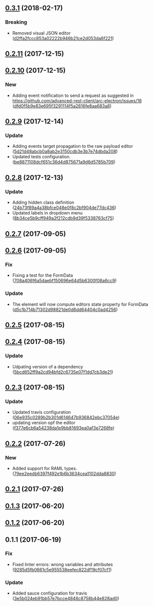 <a name="0.3.1"></a>
## [0.3.1](https://github.com/advanced-rest-client/payload-editor/compare/0.2.11...0.3.1) (2018-02-17)


### Breaking

* Removed visual JSON editor ([d2ffa2fccc853a02222b946b21ce2d053da6f221](https://github.com/advanced-rest-client/payload-editor/commit/d2ffa2fccc853a02222b946b21ce2d053da6f221))



<a name="0.2.11"></a>
## [0.2.11](https://github.com/advanced-rest-client/payload-editor/compare/0.2.10...0.2.11) (2017-12-15)




<a name="0.2.10"></a>
## [0.2.10](https://github.com/advanced-rest-client/payload-editor/compare/0.2.9...0.2.10) (2017-12-15)


### New

* Adding event notification to send a request as suggested in https://github.com/advanced-rest-client/arc-electron/issues/18 ([dfd0f5b9e83e695f3291114f5a2816fe8aa683a8](https://github.com/advanced-rest-client/payload-editor/commit/dfd0f5b9e83e695f3291114f5a2816fe8aa683a8))



<a name="0.2.9"></a>
## [0.2.9](https://github.com/advanced-rest-client/payload-editor/compare/0.2.8...0.2.9) (2017-12-14)


### Update

* Adding events target propagation to the raw payload editor ([5d21d48abcb0a8ab2e3150cdb3e3b7e74dbda208](https://github.com/advanced-rest-client/payload-editor/commit/5d21d48abcb0a8ab2e3150cdb3e3b7e74dbda208))
* Updated tests configuration. ([be8871108dcf651c36d4d875671a9d6d5785b709](https://github.com/advanced-rest-client/payload-editor/commit/be8871108dcf651c36d4d875671a9d6d5785b709))



<a name="0.2.8"></a>
## [0.2.8](https://github.com/advanced-rest-client/payload-editor/compare/0.2.6...0.2.8) (2017-12-13)


### Update

* Adding hidden class definition ([24b73f89a4a38bfce048e0f8c2bf904de77dc436](https://github.com/advanced-rest-client/payload-editor/commit/24b73f89a4a38bfce048e0f8c2bf904de77dc436))
* Updated labels in dropdown menu ([8b34ce5b9cff949a2f212cdb9d39f5338763cf75](https://github.com/advanced-rest-client/payload-editor/commit/8b34ce5b9cff949a2f212cdb9d39f5338763cf75))



<a name="0.2.7"></a>
## [0.2.7](https://github.com/advanced-rest-client/payload-editor/compare/0.2.6...0.2.7) (2017-09-05)




<a name="0.2.6"></a>
## [0.2.6](https://github.com/advanced-rest-client/payload-editor/compare/0.2.5...0.2.6) (2017-09-05)


### Fix

* Fixing a test for the FormData ([708a406f6a5daebf150696e64d5b6300f08a6cc9](https://github.com/advanced-rest-client/payload-editor/commit/708a406f6a5daebf150696e64d5b6300f08a6cc9))

### Update

* The element will now compute editors state property for FormData ([d5c1b714b71302d98821de0d6dd64404c0ad4256](https://github.com/advanced-rest-client/payload-editor/commit/d5c1b714b71302d98821de0d6dd64404c0ad4256))



<a name="0.2.5"></a>
## [0.2.5](https://github.com/advanced-rest-client/payload-editor/compare/0.2.4...0.2.5) (2017-08-15)




<a name="0.2.4"></a>
## [0.2.4](https://github.com/advanced-rest-client/payload-editor/compare/0.2.3...0.2.4) (2017-08-15)


### Update

* Udpating version of a dependency ([5bcd652ff9a2cd94bfd2c6735e07f1dd7cb3de21](https://github.com/advanced-rest-client/payload-editor/commit/5bcd652ff9a2cd94bfd2c6735e07f1dd7cb3de21))



<a name="0.2.3"></a>
## [0.2.3](https://github.com/advanced-rest-client/payload-editor/compare/0.2.2...0.2.3) (2017-08-15)


### Update

* Updated travis configuration ([06e935c0289b2b301d614647b936842ebc37054e](https://github.com/advanced-rest-client/payload-editor/commit/06e935c0289b2b301d614647b936842ebc37054e))
* updating version opf the editor ([f377e6cb6a54238da1e9bb81693ea0af3e7268fe](https://github.com/advanced-rest-client/payload-editor/commit/f377e6cb6a54238da1e9bb81693ea0af3e7268fe))



<a name="0.2.2"></a>
## [0.2.2](https://github.com/advanced-rest-client/payload-editor/compare/0.2.1...0.2.2) (2017-07-26)


### New

* Added support for RAML types. ([79ee2eedb6397f492e1b6b3634cea1102dda8830](https://github.com/advanced-rest-client/payload-editor/commit/79ee2eedb6397f492e1b6b3634cea1102dda8830))



<a name="0.2.1"></a>
## [0.2.1](https://github.com/advanced-rest-client/payload-editor/compare/0.1.3...0.2.1) (2017-07-26)




<a name="0.1.3"></a>
## [0.1.3](https://github.com/advanced-rest-client/payload-editor/compare/0.1.2...v0.1.3) (2017-06-20)




<a name="0.1.2"></a>
## [0.1.2](https://github.com/advanced-rest-client/payload-editor/compare/0.1.1...v0.1.2) (2017-06-20)




<a name="0.1.1"></a>
## 0.1.1 (2017-06-19)


### Fix

* Fixed linter errors: wrong variables and attributes ([9285d5fb0661c5e955538eefec822df19cf07cf1](https://github.com/advanced-rest-client/payload-editor/commit/9285d5fb0661c5e955538eefec822df19cf07cf1))

### Update

* Added sauce configuration for travis ([3e5b024eb91bb57e7bcce4848c8758b44e828ad0](https://github.com/advanced-rest-client/payload-editor/commit/3e5b024eb91bb57e7bcce4848c8758b44e828ad0))




